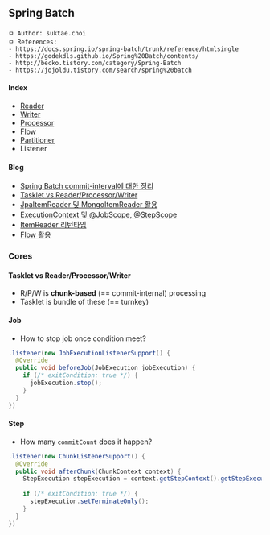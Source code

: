 ## Spring Batch

```
ㅁ Author: suktae.choi
ㅁ References:
- https://docs.spring.io/spring-batch/trunk/reference/htmlsingle
- https://godekdls.github.io/Spring%20Batch/contents/
- http://becko.tistory.com/category/Spring-Batch
- https://jojoldu.tistory.com/search/spring%20batch
```

#### Index
- [Reader](reader)
- [Writer](writer)
- [Processor](processor)
- [Flow](flow)
- [Partitioner](partitioner)
- Listener

#### Blog
- [Spring Batch commit-interval에 대한 정리](http://sheerheart.tistory.com/entry/Spring-Batch-commitinterval%EC%97%90-%EB%8C%80%ED%95%9C-%EC%A0%95%EB%A6%AC)
- [Tasklet vs Reader/Processor/Writer](http://www.baeldung.com/spring-batch-tasklet-chunk)
- [JpaItemReader 및 MongoItemReader 활용](http://devjms.tistory.com/72)
- [ExecutionContext 및 @JobScope, @StepScope](https://jojoldu.tistory.com/330)
- [ItemReader 리턴타입](https://jojoldu.tistory.com/132)
- [Flow 활용](https://jojoldu.tistory.com/328)

### Cores

#### Tasklet vs Reader/Processor/Writer

- R/P/W is **chunk-based** (== commit-internal) processing
- Tasklet is bundle of these (== turnkey)

#### Job

- How to stop job once condition meet?

```java
.listener(new JobExecutionListenerSupport() {
  @Override
  public void beforeJob(JobExecution jobExecution) {
    if (/* exitCondition: true */) {
      jobExecution.stop();
    }
  }
})
```

#### Step

- How many `commitCount` does it happen?

```java
.listener(new ChunkListenerSupport() {
  @Override
  public void afterChunk(ChunkContext context) {
    StepExecution stepExecution = context.getStepContext().getStepExecution();
    
    if (/* exitCondition: true */) {
      stepExecution.setTerminateOnly();
    }
  }
})
```

